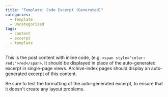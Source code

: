 ```yaml
---
title: "Template: Code Excerpt (Generated)"
categories:
  - Template
  - Uncategorized
tags:
  - content
  - excerpt
  - template
---
```

This is the post content with inline code, (e.g. `<span style="color: red;">red</span>`. It should be displayed in place of the auto-generated excerpt in single-page views. Archive-index pages should display an auto-generated excerpt of this content.

Be sure to test the formatting of the auto-generated excerpt, to ensure that it doesn't create any layout problems.